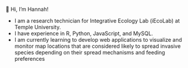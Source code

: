 👋 Hi, I’m Hannah!
- I am a research technician for Integrative Ecology Lab (iEcoLab) at Temple University.
- I have experience in R, Python, JavaScript, and MySQL.
- I am currently learning to develop web applications to visualize and monitor map locations that are considered likely to spread invasive
species depending on their spread mechanisms and feeding preferences

<!---
hannah-joseph/hannah-joseph is a ✨ special ✨ repository because its `README.md` (this file) appears on your GitHub profile.
You can click the Preview link to take a look at your changes.
--->
